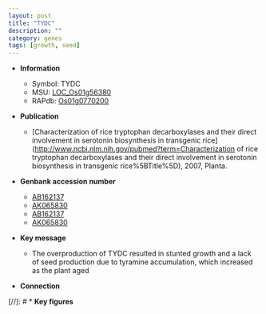 ```yaml
---
layout: post
title: "TYDC"
description: ""
category: genes
tags: [growth, seed]
---
```


* **Information**  
    + Symbol: TYDC  
    + MSU: [LOC_Os01g56380](http://rice.uga.edu/cgi-bin/ORF_infopage.cgi?orf=LOC_Os01g56380)  
    + RAPdb: [Os01g0770200](https://rapdb.dna.affrc.go.jp/locus/?name=Os01g0770200)  

* **Publication**  
    + [Characterization of rice tryptophan decarboxylases and their direct involvement in serotonin biosynthesis in transgenic rice](http://www.ncbi.nlm.nih.gov/pubmed?term=Characterization of rice tryptophan decarboxylases and their direct involvement in serotonin biosynthesis in transgenic rice%5BTitle%5D), 2007, Planta.

* **Genbank accession number**  
    + [AB162137](http://www.ncbi.nlm.nih.gov/nuccore/AB162137)
    + [AK065830](http://www.ncbi.nlm.nih.gov/nuccore/AK065830)
    + [AB162137](http://www.ncbi.nlm.nih.gov/nuccore/AB162137)
    + [AK065830](http://www.ncbi.nlm.nih.gov/nuccore/AK065830)

* **Key message**  
    + The overproduction of TYDC resulted in stunted growth and a lack of seed production due to tyramine accumulation, which increased as the plant aged

* **Connection**  

[//]: # * **Key figures**  


